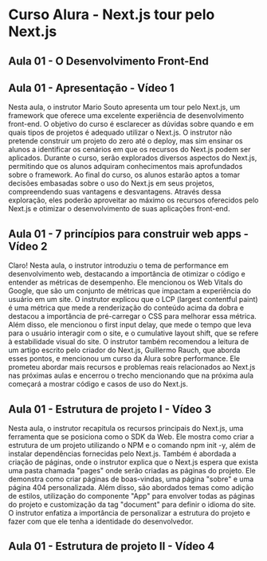 # Curso Alura - Next.js tour pelo Next.js

## Aula 01 - O Desenvolvimento Front-End

## Aula 01 - Apresentação - Vídeo 1

Nesta aula, o instrutor Mario Souto apresenta um tour pelo Next.js, um framework que oferece uma excelente experiência de desenvolvimento front-end. O objetivo do curso é esclarecer as dúvidas sobre quando e em quais tipos de projetos é adequado utilizar o Next.js. O instrutor não pretende construir um projeto do zero até o deploy, mas sim ensinar os alunos a identificar os cenários em que os recursos do Next.js podem ser aplicados. Durante o curso, serão explorados diversos aspectos do Next.js, permitindo que os alunos adquiram conhecimentos mais aprofundados sobre o framework. Ao final do curso, os alunos estarão aptos a tomar decisões embasadas sobre o uso do Next.js em seus projetos, compreendendo suas vantagens e desvantagens. Através dessa exploração, eles poderão aproveitar ao máximo os recursos oferecidos pelo Next.js e otimizar o desenvolvimento de suas aplicações front-end.

## Aula 01 - 7 princípios para construir web apps - Vídeo 2

Claro! Nesta aula, o instrutor introduziu o tema de performance em desenvolvimento web, destacando a importância de otimizar o código e entender as métricas de desempenho. Ele mencionou os Web Vitals do Google, que são um conjunto de métricas que impactam a experiência do usuário em um site. O instrutor explicou que o LCP (largest contentful paint) é uma métrica que mede a renderização do conteúdo acima da dobra e destacou a importância de pré-carregar o CSS para melhorar essa métrica. Além disso, ele mencionou o first input delay, que mede o tempo que leva para o usuário interagir com o site, e o cumulative layout shift, que se refere à estabilidade visual do site. O instrutor também recomendou a leitura de um artigo escrito pelo criador do Next.js, Guillermo Rauch, que aborda esses pontos, e mencionou um curso da Alura sobre performance. Ele prometeu abordar mais recursos e problemas reais relacionados ao Next.js nas próximas aulas e encerrou o trecho mencionando que na próxima aula começará a mostrar código e casos de uso do Next.js.

## Aula 01 - Estrutura de projeto I - Vídeo 3

Nesta aula, o instrutor recapitula os recursos principais do Next.js, uma ferramenta que se posiciona como o SDK da Web. Ele mostra como criar a estrutura de um projeto utilizando o NPM e o comando npm init -y, além de instalar dependências fornecidas pelo Next.js. Também é abordada a criação de páginas, onde o instrutor explica que o Next.js espera que exista uma pasta chamada "pages" onde serão criadas as páginas do projeto. Ele demonstra como criar páginas de boas-vindas, uma página "sobre" e uma página 404 personalizada. Além disso, são abordados temas como adição de estilos, utilização do componente "App" para envolver todas as páginas do projeto e customização da tag "document" para definir o idioma do site. O instrutor enfatiza a importância de personalizar a estrutura do projeto e fazer com que ele tenha a identidade do desenvolvedor.

## Aula 01 - Estrutura de projeto II - Vídeo 4
